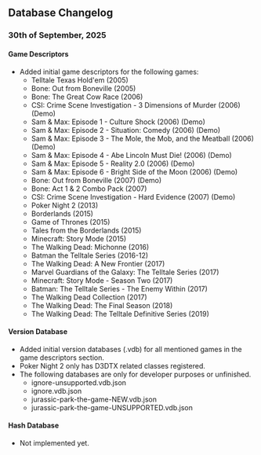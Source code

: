 ## Database Changelog

### 30th of September, 2025

#### Game Descriptors
- Added initial game descriptors for the following games:
  - Telltale Texas Hold'em (2005)
  - Bone: Out from Boneville (2005)
  - Bone: The Great Cow Race (2006)
  - CSI: Crime Scene Investigation - 3 Dimensions of Murder (2006) (Demo)
  - Sam & Max: Episode 1 - Culture Shock (2006) (Demo)
  - Sam & Max: Episode 2 - Situation: Comedy (2006) (Demo)
  - Sam & Max: Episode 3 - The Mole, the Mob, and the Meatball (2006) (Demo)
  - Sam & Max: Episode 4 - Abe Lincoln Must Die! (2006) (Demo)
  - Sam & Max: Episode 5 - Reality 2.0 (2006) (Demo)
  - Sam & Max: Episode 6 - Bright Side of the Moon (2006) (Demo)
  - Bone: Out from Boneville (2007) (Demo)
  - Bone: Act 1 & 2 Combo Pack (2007)
  - CSI: Crime Scene Investigation - Hard Evidence (2007) (Demo)
  - Poker Night 2 (2013)
  - Borderlands (2015)
  - Game of Thrones (2015)
  - Tales from the Borderlands (2015)
  - Minecraft: Story Mode (2015)
  - The Walking Dead: Michonne (2016)
  - Batman the Telltale Series (2016-12)
  - The Walking Dead: A New Frontier (2017)
  - Marvel Guardians of the Galaxy: The Telltale Series (2017)
  - Minecraft: Story Mode - Season Two (2017)
  - Batman: The Telltale Series - The Enemy Within (2017)
  - The Walking Dead Collection (2017)
  - The Walking Dead: The Final Season (2018)
  - The Walking Dead: The Telltale Definitive Series (2019)

#### Version Database
- Added initial version databases (.vdb) for all mentioned games in the game descriptors section.
- Poker Night 2 only has D3DTX related classes registered.
- The following databases are only for developer purposes or unfinished.
  - ignore-unsupported.vdb.json
  - ignore.vdb.json
  - jurassic-park-the-game-NEW.vdb.json
  - jurassic-park-the-game-UNSUPPORTED.vdb.json

#### Hash Database
- Not implemented yet.
  